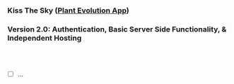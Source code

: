 ### Kiss The Sky ([Plant Evolution App](https://github.com/matthewmain/plant_evolution_app))
### Version 2.0: Authentication, Basic Server Side Functionality, & Independent Hosting

<br>
<br>

- [ ] ...
